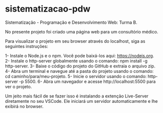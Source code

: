 # sistematizacao-pdw

Sistematização - Programação e Desenvolvimento Web: Turma B.

No presente projeto foi criado uma página web para um consultório médico.

Para visualizar o projeto em seu browser através do localhost, siga as seguintes instruções:

1- Instale o Node.js e o npm. Você pode baixá-los aqui: https://nodejs.org.
2- Instale o http-server globalmente usando o comando: npm install -g http-server.
3- Baixe o código do projeto do GitHub e extraia o arquivo zip.
4- Abra um terminal e navegue até a pasta do projeto usando o comando: cd caminho/para/meu-projeto.
5- Inicie o servidor usando o comando: http-server -p 5500.
6- Abra um navegador e acesse http://localhost:5500 para ver o projeto.

Um jeito mais fácil de se fazer isso é instalando a extenção Live-Server diretamente no seu VSCode.
Ele iniciará um servidor automaticamente e lhe exibirá no browser.
